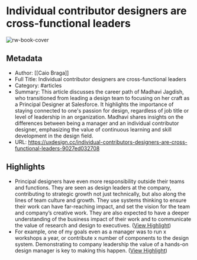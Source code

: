 # Individual contributor designers are cross-functional leaders

![rw-book-cover](https://miro.medium.com/v2/resize:fit:1200/1*Q8S4CJmoXluHasJqFG9gcQ.png)

## Metadata
- Author: [[Caio Braga]]
- Full Title: Individual contributor designers are cross-functional leaders
- Category: #articles
- Summary: This article discusses the career path of Madhavi Jagdish, who transitioned from leading a design team to focusing on her craft as a Principal Designer at Salesforce. It highlights the importance of staying connected to one's passion for design, regardless of job title or level of leadership in an organization. Madhavi shares insights on the differences between being a manager and an individual contributor designer, emphasizing the value of continuous learning and skill development in the design field.
- URL: https://uxdesign.cc/individual-contributors-designers-are-cross-functional-leaders-9027ed032708

## Highlights
- Principal designers have even more responsibility outside their teams and functions. They are seen as design leaders at the company, contributing to strategic growth not just technically, but also along the lines of team culture and growth. They use systems thinking to ensure their work can have far-reaching impact, and set the vision for the team and company’s creative work. They are also expected to have a deeper understanding of the business impact of their work and to communicate the value of research and design to executives. ([View Highlight](https://read.readwise.io/read/01j0nat8j9qy905v3b49dcyjf0))
- For example, one of my goals even as a manager was to run x workshops a year, or contribute x number of components to the design system. Demonstrating to company leadership the value of a hands-on design manager is key to making this happen. ([View Highlight](https://read.readwise.io/read/01j0nb2ebt77djpc0z6n4egzp5))
